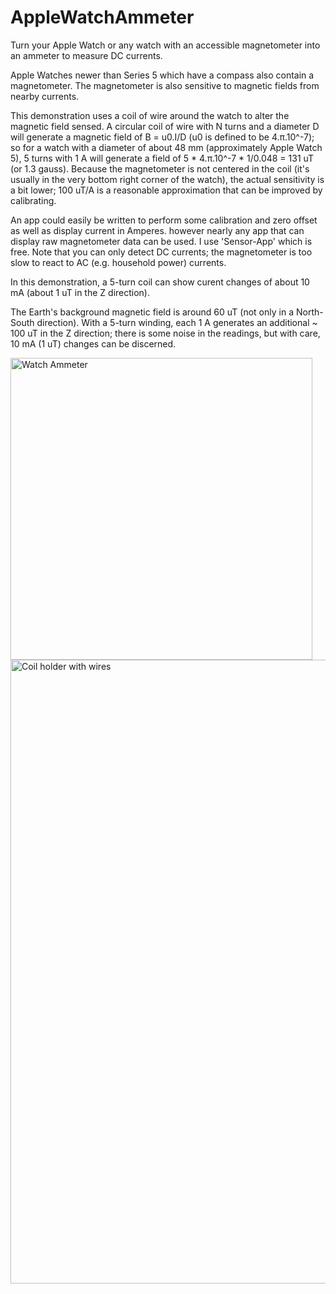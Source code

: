# AppleWatchAmmeter
Turn your Apple Watch or any watch with an accessible magnetometer into an ammeter to measure DC currents.

Apple Watches newer than Series 5 which have a compass also contain a magnetometer. The magnetometer is also sensitive to magnetic fields from nearby currents.

This demonstration uses a coil of wire around the watch to alter the magnetic field sensed. A circular coil of wire with N turns and a diameter D will generate a magnetic field of B = u0.I/D (u0 is defined to be 4.π.10^-7); so for a watch with a diameter of about 48 mm (approximately Apple Watch 5), 5 turns with 1 A will generate a field of 5 * 4.π.10^-7 * 1/0.048 = 131 uT (or 1.3 gauss). Because the magnetometer is not centered in the coil (it's usually in the very bottom right corner of the watch), the actual sensitivity is a bit lower; 100 uT/A is a reasonable approximation that can be improved by calibrating.

An app could easily be written to perform some calibration and zero offset as well as display current in Amperes. however nearly any app that can display raw magnetometer data can be used. I use 'Sensor-App' which is free. Note that you can only detect DC currents; the magnetometer is too slow to react to AC (e.g. household power) currents.

In this demonstration, a 5-turn coil can show curent changes of about 10 mA (about 1 uT in the Z direction).

The Earth's background magnetic field is around 60 uT (not only in a North-South direction). With a 5-turn winding, each 1 A generates an additional ~ 100 uT in the Z direction; there is some noise in the readings, but with care, 10 mA (1 uT) changes can be discerned.

<img width="483" alt="Watch Ammeter" src="https://github.com/user-attachments/assets/7a0e5de4-8679-49e0-82f7-6bd6a99a204e">

<img width="998" alt="Coil holder with wires" src="https://github.com/user-attachments/assets/f63312f5-ba97-4c33-8e38-28b9935bb610">
